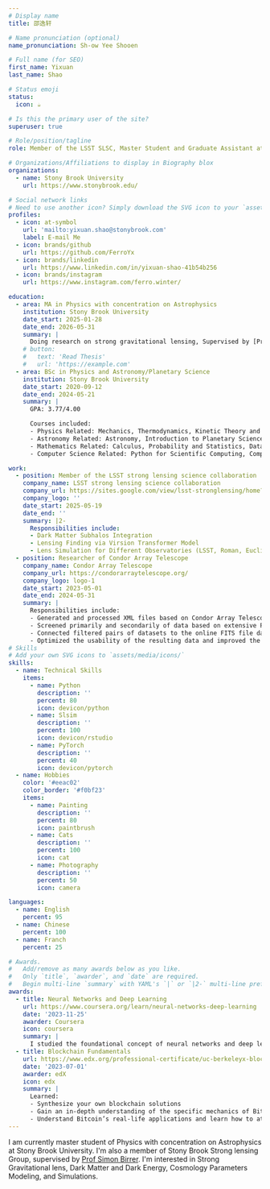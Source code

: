 ```yaml
---
# Display name
title: 邵逸轩

# Name pronunciation (optional)
name_pronunciation: Sh-ow Yee Shooen

# Full name (for SEO)
first_name: Yixuan
last_name: Shao

# Status emoji
status:
  icon: ☕️

# Is this the primary user of the site?
superuser: true

# Role/position/tagline
role: Member of the LSST SLSC, Master Student and Graduate Assistant at SBU

# Organizations/Affiliations to display in Biography blox
organizations:
  - name: Stony Brook University
    url: https://www.stonybrook.edu/

# Social network links
# Need to use another icon? Simply download the SVG icon to your `assets/media/icons/` folder.
profiles:
  - icon: at-symbol
    url: 'mailto:yixuan.shao@stonybrook.com'
    label: E-mail Me
  - icon: brands/github
    url: https://github.com/FerroYx
  - icon: brands/linkedin
    url: https://www.linkedin.com/in/yixuan-shao-41b54b256
  - icon: brands/instagram
    url: https://www.instagram.com/ferro.winter/

education:
  - area: MA in Physics with concentration on Astrophysics
    institution: Stony Brook University
    date_start: 2025-01-28
    date_end: 2026-05-31
    summary: |
      Doing research on strong gravitational lensing, Supervised by [Prof Simon Birrer](https://sibirrer.github.io/).
    # button:
    #   text: 'Read Thesis'
    #   url: 'https://example.com'
  - area: BSc in Physics and Astronomy/Planetary Science
    institution: Stony Brook University
    date_start: 2020-09-12
    date_end: 2024-05-21
    summary: |
      GPA: 3.77/4.00

      Courses included:
      - Physics Related: Mechanics, Thermodynamics, Kinetic Theory and Statistical Mechanics, Quantum Physics, General Relativity, Waves and Optics, Electromagnetic Theory, Nuclear Physics
      - Astronomy Related: Astronomy, Introduction to Planetary Sciences, Cosmology, Galaxy, Observational Techniques in Astronomy
      - Mathematics Related: Calculus, Probability and Statistics, Data Analysis, Applied Complex Analysis
      - Computer Science Related: Python for Scientific Computing, Computation for Physics and Astronomy

work:
  - position: Member of the LSST strong lensing science collaboration
    company_name: LSST strong lensing science collaboration
    company_url: https://sites.google.com/view/lsst-stronglensing/home?authuser=0
    company_logo: ''
    date_start: 2025-05-19
    date_end: ''
    summary: |2-
      Responsibilities include:
      - Dark Matter Subhalos Integration
      - Lensing Finding via Virsion Transformer Model
      - Lens Simulation for Different Observatories (LSST, Roman, Euclid)
  - position: Researcher of Condor Array Telescope
    company_name: Condor Array Telescope
    company_url: https://condorarraytelescope.org/
    company_logo: logo-1
    date_start: 2023-05-01
    date_end: 2024-05-31
    summary: |
      Responsibilities include:
      - Generated and processed XML files based on Condor Array Telescope's existing observational data via Python.
      - Screened primarily and secondarily of data based on extensive Photometry.
      - Connected filtered pairs of datasets to the online FITS file database, visualized target stellar coordinates based on FITS files via Python to assist in processing error terms in observational data.
      - Optimized the usability of the resulting data and improved the database to facilitate more effective observations.
# Skills
# Add your own SVG icons to `assets/media/icons/`
skills:
  - name: Technical Skills
    items:
      - name: Python
        description: ''
        percent: 80
        icon: devicon/python
      - name: Slsim
        description: ''
        percent: 100
        icon: devicon/rstudio
      - name: PyTorch
        description: ''
        percent: 40
        icon: devicon/pytorch
  - name: Hobbies
    color: '#eeac02'
    color_border: '#f0bf23'
    items:
      - name: Painting
        description: ''
        percent: 80
        icon: paintbrush
      - name: Cats
        description: ''
        percent: 100
        icon: cat
      - name: Photography
        description: ''
        percent: 50
        icon: camera

languages:
  - name: English
    percent: 95
  - name: Chinese
    percent: 100
  - name: Franch
    percent: 25

# Awards.
#   Add/remove as many awards below as you like.
#   Only `title`, `awarder`, and `date` are required.
#   Begin multi-line `summary` with YAML's `|` or `|2-` multi-line prefix and indent 2 spaces below.
awards:
  - title: Neural Networks and Deep Learning
    url: https://www.coursera.org/learn/neural-networks-deep-learning
    date: '2023-11-25'
    awarder: Coursera
    icon: coursera
    summary: |
      I studied the foundational concept of neural networks and deep learning. By the end, I was familiar with the significant technological trends driving the rise of deep learning; build, train, and apply fully connected deep neural networks; implement efficient (vectorized) neural networks; identify key parameters in a neural network’s architecture; and apply deep learning to your own applications.
  - title: Blockchain Fundamentals
    url: https://www.edx.org/professional-certificate/uc-berkeleyx-blockchain-fundamentals
    date: '2023-07-01'
    awarder: edX
    icon: edx
    summary: |
      Learned:
      - Synthesize your own blockchain solutions
      - Gain an in-depth understanding of the specific mechanics of Bitcoin
      - Understand Bitcoin’s real-life applications and learn how to attack and destroy Bitcoin, Ethereum, smart contracts and Dapps, and alternatives to Bitcoin’s Proof-of-Work consensus algorithm
---
```


I am currently master student of Physics with concentration on Astrophysics at Stony Brook University. I'm also a member of Stony Brook Strong lensing Group, supervised by [Prof Simon Birrer](https://sibirrer.github.io/). I'm interested in Strong Gravitational lens, Dark Matter and Dark Energy, Cosmology Parameters Modeling, and Simulations.
